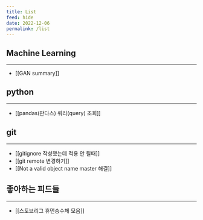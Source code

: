 ```yaml
---
title: List
feed: hide
date: 2022-12-06
permalink: /list
---
```


## Machine Learning
---
- [[GAN summary]]

## python
---
- [[pandas(판다스) 쿼리(query) 조회]]

## git
---
- [[gitignore 작성했는데 적용 안 될때]]
- [[git remote 변경하기]]
- [[Not a valid object name master 해결]]

## 좋아하는 피드들
--- 
-  [[스토브리그 휴먼승수체 모음]]
